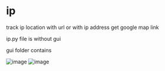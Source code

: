 # ip

track ip location with url or with ip address get google map link

ip.py file is without gui

gui folder contains

![image](https://user-images.githubusercontent.com/115967810/233799055-96f452a9-db49-45aa-8e3e-4564dab70eff.png)
![image](https://user-images.githubusercontent.com/115967810/233799059-daf50a58-dba8-4281-9837-76f797a8a3a1.png)
